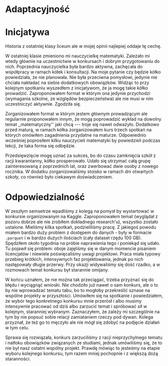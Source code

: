 # Adaptacyjność

# Inicjatywa
Historia z ostatniej klasy liceum ale w mojej opinii najlepiej oddaje tę cechę.

W ostatniej klasie zmieniono mi nauczycielkę matematyki. 
Zależało mi wtedy głównie na uczestnictwie w konkursach i dobrym przygotowaniu do nich.
Poprzednia nauczycielka była bardzo aktywna, zachęcała do współpracy w ramach kółek i konsultacji.
Na moje pytanie czy będzie kółko powiedziała, że nie planowała. Nie była przeciwna pomysłowi, jedynie 
nie chciała nakładać na siebie dodatkowych obowiązków. Widząc to przy kolejnym spotkaniu wyszedłem 
z inicjatywom, że ja mogę takie kółko prowadzić. 
Zaproponowałem format w którym ona jedynie przychodzi (wymagania szkolne, ze względów bezpieczeństwa) 
ale nie musi w nim uczestniczyć aktywnie. Zgodziła się.

Zorganizowałem format w którym jestem głównym prowadzącym ale regularnie proponowałem innym, że mogą 
poprowadzić wykład na dowolny temat ,,matematyczny'' jaki chcą --- troje się nawet odważyło.
Dodatkowo przed maturą, w ramach kółka zorganizowałem kurs trzech spotkań na których omówiłem 
zagadnienia przydatne na maturze. Odpowiednio wcześniej poprosiłem kilku nauczycieli matematyki by 
powiedzieli podczas lekcji, że taka forma się odbędzie.

Przedsięwzięcie mogę uznać za sukces, bo do czasu zamknięcia szkół z racji kwarantanny, kółko prosperowało.
Udało się utrzymać całą grupę zainteresowaną z poprzednich lat, oraz zwerbować dwie osoby z nowego rocznika.
W dodatku zorganizowaliśmy stoisko w ramach dni otwartych szkoły, co również było ciekawym doświadczeniem.

# Odpowiedzialność
W zeszłym semsetrze wpadliśmy z kolegą na pomysł by wystartować w konkursie organizowanym na Kaggle.
Zaproponowałem temat (wyglądał z pozoru dobrze ale nie zrobiłem dokładnego research'u), wszystko zostało ustalone. 
Mieliśmy kilka spotkań, podzieliliśmy pracę.
Z jakiegoś powodu miałem bardzo duży problem z dostępem do danych - były w formacie `.parquet` i w bardzo 
dużych ilościach (cały dataset rzędu 100 GB). Spędziłem około tygodnia na próbie naprawienia tego i 
poniekąd się udało. Tu pojawił się problem: oboje zajęliśmy się w danym momencie pisaniem licencjatów i 
niewiele poświęcaliśmy uwagi projektowi. Praca miała typowy przebieg krótkich, intensywnych faz projektowania,
jednak po nich następowały długie przerwy.
Przy okazji widywaliśmy się dość rzadko, a w rozmowach temat konkursu był starannie omijany.

W końcu uznałem, że nie można tak przeciągać, trzeba przyznać się do błędu i wyciągnąć wnioski.
Nie chodziło już nawet o sam konkurs, ale o to by nie wprowadzać tematu tabu, bo to mogłoby przekreślić sznase na 
wspólne projekty w przyszłości.
Umówiłem się na spotkanie i powiedziałem, że wybór tego konkretnego konkursu mnie przerósł i albo musimy 
intensywnie pracować od dziś albo zarzucić temat i spróbować sił w kolejnym, staranniej wybranym.
Zaznaczyłem, że zależy mi szczególnie na tym by nie popsuć sobie relacji zamiataniem rzeczy pod dywan.
Kolega przyznał, że też go to męczyło ale nie mógł się zdobyć na podjęcie działań w tym celu.

Sprawa się rozwiązała, konkurs zarzuciliśmy z racji nieprzychylnego tematu i natłoku obowiązków związanych ze studiami,
jednak umówiliśmy się, że to nie był nasz ostatni wspólny projekt. Prawdę mówiąc to jesteśmy na etapie wyboru kolejnego 
konkursu, tym razem mniej pochopnie i z większą dozą staranności.

